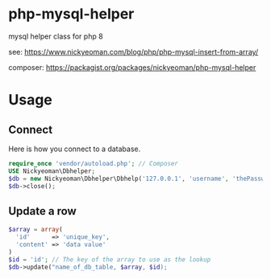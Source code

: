 # php-mysql-helper
mysql helper class for php 8


see: https://www.nickyeoman.com/blog/php/php-mysql-insert-from-array/

composer: https://packagist.org/packages/nickyeoman/php-mysql-helper

# Usage

## Connect

Here is how you connect to a database.

```php
require_once 'vendor/autoload.php'; // Composer
USE Nickyeoman\Dbhelper;
$db = new Nickyeoman\Dbhelper\Dbhelp('127.0.0.1', 'username', 'thePassword', 'databaseName', '3306');
$db->close();
```

## Update a row

```php
$array = array(
  'id'      => 'unique_key',
  'content' => 'data value'
)
$id = 'id'; // The key of the array to use as the lookup
$db->update("name_of_db_table, $array, $id);
```
